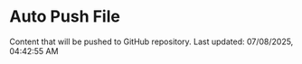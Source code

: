 # Auto Push File

Content that will be pushed to GitHub repository.
Last updated: 07/08/2025, 04:42:55 AM